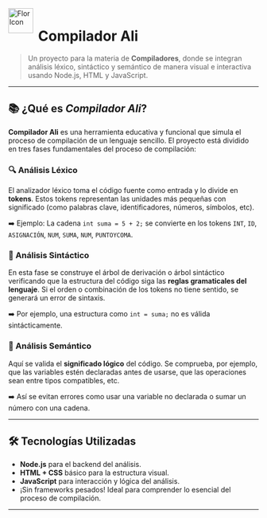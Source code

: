 ﻿<img src="./flor.ico" alt="Flor Icon" width="50" align="left" style="margin-right: 10px;" />

# Compilador Ali
> Un proyecto para la materia de **Compiladores**, donde se integran análisis léxico, sintáctico y semántico de manera visual e interactiva usando Node.js, HTML y JavaScript.

---

## 📚 ¿Qué es *Compilador Ali*?

**Compilador Ali** es una herramienta educativa y funcional que simula el proceso de compilación de un lenguaje sencillo. El proyecto está dividido en tres fases fundamentales del proceso de compilación:

### 🔍 Análisis Léxico
El analizador léxico toma el código fuente como entrada y lo divide en **tokens**. Estos tokens representan las unidades más pequeñas con significado (como palabras clave, identificadores, números, símbolos, etc).

➡️ Ejemplo: La cadena `int suma = 5 + 2;` se convierte en los tokens `INT`, `ID`, `ASIGNACIÓN`, `NUM`, `SUMA`, `NUM`, `PUNTOYCOMA`.

### 🧠 Análisis Sintáctico
En esta fase se construye el árbol de derivación o árbol sintáctico verificando que la estructura del código siga las **reglas gramaticales del lenguaje**. Si el orden o combinación de los tokens no tiene sentido, se generará un error de sintaxis.

➡️ Por ejemplo, una estructura como `int = suma;` no es válida sintácticamente.

### 🧩 Análisis Semántico
Aquí se valida el **significado lógico** del código. Se comprueba, por ejemplo, que las variables estén declaradas antes de usarse, que las operaciones sean entre tipos compatibles, etc.

➡️ Así se evitan errores como usar una variable no declarada o sumar un número con una cadena.

---

## 🛠️ Tecnologías Utilizadas

- **Node.js** para el backend del análisis.
- **HTML + CSS** básico para la estructura visual.
- **JavaScript** para interacción y lógica del análisis.
- ¡Sin frameworks pesados! Ideal para comprender lo esencial del proceso de compilación.

---